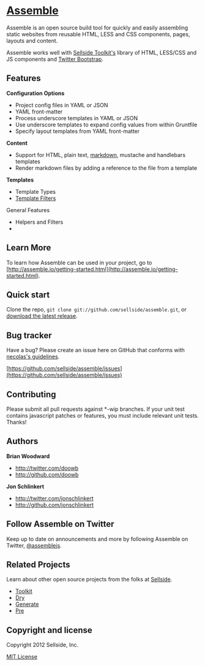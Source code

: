 # [Assemble](http://assemble.io)


Assemble is an open source build tool for quickly and easily assembling static websites from reusable HTML, LESS and CSS components, pages, layouts and content.

Assemble works well with [Sellside Toolkit's](http://toolkit.io) library of HTML, LESS/CSS and JS components and [Twitter Bootstrap](https://github.com/twitter/bootstrap).


## Features

**Configuration Options**

  * Project config files in YAML or JSON
  * YAML front-matter
  * Process underscore templates in YAML or JSON
  * Use underscore templates to expand config values from within Gruntfile
  * Specify layout templates from YAML front-matter

**Content**

  * Support for HTML, plain text, [markdown](markdown-features), mustache and handlebars templates
  * Render markdown files by adding a reference to the file from a template

**Templates**
  * Template Types
  * [Template Filters](filters)



General Features
  * Helpers and Filters
  *







## Learn More
To learn how Assemble can be used in your project, go to [http://assemble.io/getting-started.html](http://assemble.io/getting-started.html).



## Quick start
Clone the repo, `git clone git://github.com/sellside/assemble.git`, or [download the latest release](https://github.com/sellside/assemble/zipball/master).



## Bug tracker
Have a bug? Please create an issue here on GitHub that conforms with [necolas's guidelines](https://github.com/necolas/issue-guidelines).

[https://github.com/sellside/assemble/issues](https://github.com/sellside/assemble/issues)



## Contributing
Please submit all pull requests against *-wip branches. If your unit test contains javascript patches or features, you must include relevant unit tests. Thanks!



## Authors
**Brian Woodward**

+ http://twitter.com/doowb
+ http://github.com/doowb

**Jon Schlinkert**

+ http://twitter.com/jonschlinkert
+ http://github.com/jonschlinkert



## Follow Assemble on Twitter
Keep up to date on announcements and more by following Assemble on Twitter, [@assemblejs](http://twitter.com/assemblejs).



## Related Projects
Learn about other open source projects from the folks at [Sellside](http://www.sellside.com).

+ [Toolkit](http://toolkit.io)
+ [Dry](http://dry.io)
+ [Generate](http://generate.github.com)
+ [Pre](http://pre.io)



## Copyright and license

Copyright 2012 Sellside, Inc.

[MIT License](LICENSE-MIT)